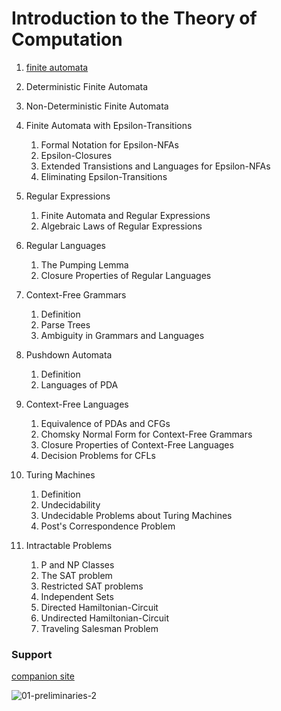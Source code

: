 # Introduction to the Theory of Computation


1. [finite automata](https://github.com/MorganBergen/theory-of-computation/blob/main/course/chapters/finite-automata.md)


2. Deterministic Finite Automata
3. Non-Deterministic Finite Automata
4. Finite Automata with Epsilon-Transitions

    1. Formal Notation for Epsilon-NFAs
    2. Epsilon-Closures
    3. Extended Transistions and Languages for Epsilon-NFAs
    4. Eliminating Epsilon-Transitions

5.  Regular Expressions
    1. Finite Automata and Regular Expressions
    2. Algebraic Laws of Regular Expressions

6.  Regular Languages
    1. The Pumping Lemma
    2. Closure Properties of Regular Languages

7. Context-Free Grammars
    1. Definition
    2. Parse Trees
    3. Ambiguity in Grammars and Languages

8.  Pushdown Automata
    1.  Definition
    2.  Languages of PDA

9.  Context-Free Languages
    1.  Equivalence of PDAs and CFGs
    2.  Chomsky Normal Form for Context-Free Grammars
    3.  Closure Properties of Context-Free Languages
    4.  Decision Problems for CFLs

10. Turing Machines
    1. Definition
    2. Undecidability
    3. Undecidable Problems about Turing Machines
    4. Post's Correspondence Problem

11. Intractable Problems
    1. P and NP Classes
    2. The SAT problem
    3. Restricted SAT problems
    4. Independent Sets
    5. Directed Hamiltonian-Circuit
    6. Undirected Hamiltonian-Circuit
    7. Traveling Salesman Problem

### Support
[companion site](http://www-db.stanford.edu/~ullman/ialc.html)

![01-preliminaries-2](https://user-images.githubusercontent.com/65584733/188156760-9588f40a-05a7-4f99-ade6-fd7582b24506.jpg)



